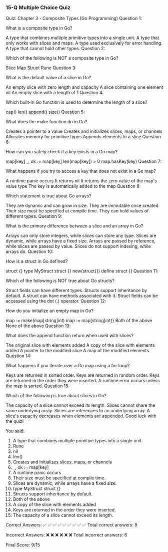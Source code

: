 ### 15-Q Multiple Choice Quiz

Quiz: Chapter 3 - Composite Types (Go Programming)
Question 1:

What is a composite type in Go?

A type that combines multiple primitive types into a single unit.
A type that only works with slices and maps.
A type used exclusively for error handling.
A type that cannot hold other types.
Question 2:

Which of the following is NOT a composite type in Go?

Slice
Map
Struct
Rune
Question 3:

What is the default value of a slice in Go?

An empty slice with zero length and capacity
A slice containing one element
nil
An empty slice with a length of 1
Question 4:

Which built-in Go function is used to determine the length of a slice?

cap()
len()
append()
size()
Question 5:

What does the make function do in Go?

Creates a pointer to a value
Creates and initializes slices, maps, or channels
Allocates memory for primitive types
Appends elements to a slice
Question 6:

How can you safely check if a key exists in a Go map?

map[key]
_, ok := map[key]
len(map[key]) > 0
map.hasKey(key)
Question 7:

What happens if you try to access a key that does not exist in a Go map?

A runtime panic occurs
It returns nil
It returns the zero value of the map's value type
The key is automatically added to the map
Question 8:

Which statement is true about Go arrays?

They are dynamic and can grow in size.
They are immutable once created.
Their size must be specified at compile time.
They can hold values of different types.
Question 9:

What is the primary difference between a slice and an array in Go?

Arrays can only store integers, while slices can store any type.
Slices are dynamic, while arrays have a fixed size.
Arrays are passed by reference, while slices are passed by value.
Slices do not support indexing, while arrays do.
Question 10:

How is a struct in Go defined?

struct {}
type MyStruct struct {}
new(struct{})
define struct {}
Question 11:

Which of the following is NOT true about Go structs?

Struct fields can have different types.
Structs support inheritance by default.
A struct can have methods associated with it.
Struct fields can be accessed using the dot (.) operator.
Question 12:

How do you initialize an empty map in Go?

map := make(map[string]int)
map := map[string]int{}
Both of the above
None of the above
Question 13:

What does the append function return when used with slices?

The original slice with elements added
A copy of the slice with elements added
A pointer to the modified slice
A map of the modified elements
Question 14:

What happens if you iterate over a Go map using a for loop?

Keys are returned in sorted order.
Keys are returned in random order.
Keys are returned in the order they were inserted.
A runtime error occurs unless the map is sorted.
Question 15:

Which of the following is true about slices in Go?

The capacity of a slice cannot exceed its length.
Slices cannot share the same underlying array.
Slices are references to an underlying array.
A slice's capacity decreases when elements are appended.
Good luck with the quiz!






You said:
1) A type that combines multiple primitive types into a single unit.
2) Rune
3) nil
4) len()
5) Creates and initializes slices, maps, or channels
6) _, ok := map[key]
7) A runtime panic occurs
8) Their size must be specified at compile time.
9) Slices are dynamic, while arrays have a fixed size.
10) type MyStruct struct {}
11) Structs support inheritance by default.
12) Both of the above
13) A copy of the slice with elements added
14) Keys are returned in the order they were inserted.
15) The capacity of a slice cannot exceed its length.

Correct Answers:
✅
✅
✅
✅
✅
✅
✅
✅
✅
Total correct answers: 9

Incorrect Answers:
❌
❌
❌
❌
❌
❌
Total incorrect answers: 6

Final Score:
9/15
